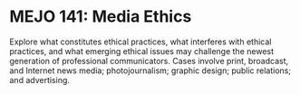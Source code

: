 # MEJO 141: Media Ethics

Explore what constitutes ethical practices, what interferes with ethical practices, and what emerging ethical issues may challenge the newest generation of professional communicators. Cases involve print, broadcast, and Internet news media; photojournalism; graphic design; public relations; and advertising.